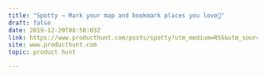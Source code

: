 ```yaml
---
title: "Spotty — Mark your map and bookmark places you love📍"
draft: false
date: 2019-12-20T08:58:03Z
link: https://www.producthunt.com/posts/spotty?utm_medium=RSS&utm_source=hune
site: www.producthunt.com
topic: product hunt  

---
```

